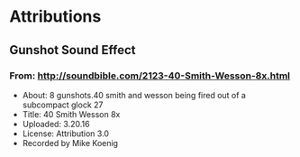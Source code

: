 # Attributions


## Gunshot Sound Effect
### From: http://soundbible.com/2123-40-Smith-Wesson-8x.html
* About: 8 gunshots.40 smith and wesson being fired out of a subcompact glock 27
* Title: 40 Smith Wesson 8x
* Uploaded: 3.20.16
* License: Attribution 3.0
* Recorded by Mike Koenig



